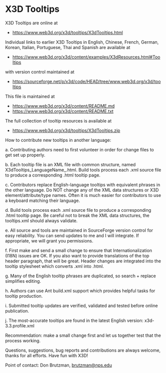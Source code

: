 # X3D Tooltips

X3D Tooltips are online at

* https://www.web3d.org/x3d/tooltips/X3dTooltips.html

Individual links to earlier X3D Tooltips in English, Chinese, French,
   German, Korean, Italian, Portuguese, Thai and Spanish are available at

* https://www.web3d.org/x3d/content/examples/X3dResources.html#Tooltips

with version control maintained at

* https://sourceforge.net/p/x3d/code/HEAD/tree/www.web3d.org/x3d/tooltips

This file is maintained at

* https://www.web3d.org/x3d/content/README.md
* https://www.web3d.org/x3d/content/README.txt

The full collection of tooltip resources is available at

* https://www.web3d.org/x3d/tooltips/X3dTooltips.zip

How to contribute new tooltips in another language:

a. Contributing authors need to first volunteer in order for change files to get set up properly.

b. Each tooltip file is an XML file with common structure, named X3dTooltips_LanguageName_.html.
   Build tools process each .xml source file to produce a corresponding .html tooltip page.

c. Contributors replace English-language tooltips with equivalent phrases in the other language.
   Do NOT change any of the XML data structures or X3D element/attribute/type names.
   Often it is much easier for contributors to use a keyboard matching their language.

d. Build tools process each .xml source file to produce a corresponding .html tooltip page.
   Be careful not to break the XML data structures, the tooltips.xml should always validate.

e. All source and tools are maintained in SourceForge version control for easy reliability.
   You can send updates to me and I will integrate.  If appropriate, we will grant you permissions. 

f. First make and send a small change to ensure that Internationalization (I18N) issues are OK.
   If you also want to provide translations of the top header paragraph, that will be great.
   Header changes are integrated into the tooltip stylesheet which converts .xml into .html.

g. Many of the English tooltip phrases are duplicated, so search + replace simplifies editing.

h. Authors can use Ant build.xml support which provides helpful tasks for tooltip production.

i. Submitted tooltip updates are verified, validated and tested before online publication.

j. The most-accurate tooltips are found in the latest English version: x3d-3.3.profile.xml

Recommendation:  make a small change first and let us together test that the process working.

Questions, suggestions, bug reports and contributions are always welcome, thanks for all efforts.
Have fun with X3D!

Point of contact: Don Brutzman, brutzman@nps.edu
